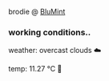 brodie @ [BluMint](https://www.linkedin.com/company/blumint-io/)

<!--weather_start-->
### working conditions..

weather: overcast clouds ☁️

temp: 11.27 °C 👕

<!--weather_end-->
